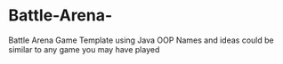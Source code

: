 # Battle-Arena-
Battle Arena Game Template using Java OOP
Names and ideas could be similar to any game you may have played
